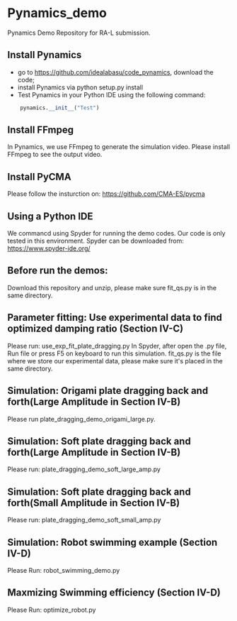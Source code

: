# Pynamics_demo
Pynamics Demo Repository for RA-L submission. 
## Install Pynamics
* go to https://github.com/idealabasu/code_pynamics, download the code;
* install Pynamics via python setup.py install
* Test Pynamics in your Python IDE using the following command:
```python
    pynamics.__init__("Test")
 ```
## Install FFmpeg
In Pynamics, we use FFmpeg to generate the simulation video. Please install FFmpeg to see the output video.
 ## Install PyCMA
Please follow the insturction on: https://github.com/CMA-ES/pycma
## Using a Python IDE
We commancd using Spyder for running the demo codes. Our code is only tested in this environment. Spyder can be downloaded from: https://www.spyder-ide.org/
## Before run the demos:
Download this repository and unzip, please make sure fit_qs.py is in the same directory.
## Parameter fitting: Use experimental data to find optimized damping ratio (Section IV-C)
Please run: use_exp_fit_plate_dragging.py  In Spyder, after open the .py file, Run file or press F5 on keyboard to run this simulation.
fit_qs.py is the file where we store our experimental data, please make sure it's placed in the same directory.

## Simulation: Origami plate dragging back and forth(Large Amplitude in Section IV-B)
Please run plate_dragging_demo_origami_large.py.

## Simulation: Soft plate dragging back and forth(Large Amplitude in Section IV-B)
Please run: plate_dragging_demo_soft_large_amp.py

## Simulation: Soft plate dragging back and forth(Small Amplitude in Section IV-B)
Please run: plate_dragging_demo_soft_small_amp.py

## Simulation: Robot swimming example (Section IV-D)
Please Run: robot_swimming_demo.py

## Maxmizing Swimming efficiency (Section IV-D)
Please Run: optimize_robot.py
